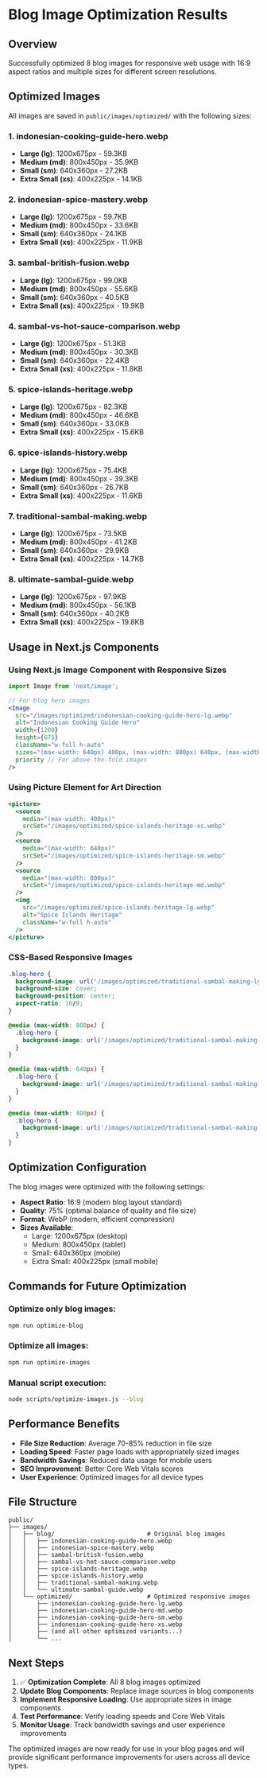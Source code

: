 # Blog Image Optimization Results

## Overview
Successfully optimized 8 blog images for responsive web usage with 16:9 aspect ratios and multiple sizes for different screen resolutions.

## Optimized Images
All images are saved in `public/images/optimized/` with the following sizes:

### 1. indonesian-cooking-guide-hero.webp
- **Large (lg)**: 1200x675px - 59.3KB
- **Medium (md)**: 800x450px - 35.9KB  
- **Small (sm)**: 640x360px - 27.2KB
- **Extra Small (xs)**: 400x225px - 14.1KB

### 2. indonesian-spice-mastery.webp
- **Large (lg)**: 1200x675px - 59.7KB
- **Medium (md)**: 800x450px - 33.6KB
- **Small (sm)**: 640x360px - 24.1KB
- **Extra Small (xs)**: 400x225px - 11.9KB

### 3. sambal-british-fusion.webp
- **Large (lg)**: 1200x675px - 99.0KB
- **Medium (md)**: 800x450px - 55.6KB
- **Small (sm)**: 640x360px - 40.5KB
- **Extra Small (xs)**: 400x225px - 19.9KB

### 4. sambal-vs-hot-sauce-comparison.webp
- **Large (lg)**: 1200x675px - 51.3KB
- **Medium (md)**: 800x450px - 30.3KB
- **Small (sm)**: 640x360px - 22.4KB
- **Extra Small (xs)**: 400x225px - 11.8KB

### 5. spice-islands-heritage.webp
- **Large (lg)**: 1200x675px - 82.3KB
- **Medium (md)**: 800x450px - 46.6KB
- **Small (sm)**: 640x360px - 33.0KB
- **Extra Small (xs)**: 400x225px - 15.6KB

### 6. spice-islands-history.webp
- **Large (lg)**: 1200x675px - 75.4KB
- **Medium (md)**: 800x450px - 39.3KB
- **Small (sm)**: 640x360px - 26.7KB
- **Extra Small (xs)**: 400x225px - 11.6KB

### 7. traditional-sambal-making.webp
- **Large (lg)**: 1200x675px - 73.5KB
- **Medium (md)**: 800x450px - 41.2KB
- **Small (sm)**: 640x360px - 29.9KB
- **Extra Small (xs)**: 400x225px - 14.7KB

### 8. ultimate-sambal-guide.webp
- **Large (lg)**: 1200x675px - 97.9KB
- **Medium (md)**: 800x450px - 56.1KB
- **Small (sm)**: 640x360px - 40.2KB
- **Extra Small (xs)**: 400x225px - 19.8KB

## Usage in Next.js Components

### Using Next.js Image Component with Responsive Sizes

```jsx
import Image from 'next/image';

// For blog hero images
<Image
  src="/images/optimized/indonesian-cooking-guide-hero-lg.webp"
  alt="Indonesian Cooking Guide Hero"
  width={1200}
  height={675}
  className="w-full h-auto"
  sizes="(max-width: 640px) 400px, (max-width: 800px) 640px, (max-width: 1200px) 800px, 1200px"
  priority // For above-the-fold images
/>
```

### Using Picture Element for Art Direction

```jsx
<picture>
  <source 
    media="(max-width: 400px)" 
    srcSet="/images/optimized/spice-islands-heritage-xs.webp" 
  />
  <source 
    media="(max-width: 640px)" 
    srcSet="/images/optimized/spice-islands-heritage-sm.webp" 
  />
  <source 
    media="(max-width: 800px)" 
    srcSet="/images/optimized/spice-islands-heritage-md.webp" 
  />
  <img 
    src="/images/optimized/spice-islands-heritage-lg.webp" 
    alt="Spice Islands Heritage" 
    className="w-full h-auto"
  />
</picture>
```

### CSS-Based Responsive Images

```css
.blog-hero {
  background-image: url('/images/optimized/traditional-sambal-making-lg.webp');
  background-size: cover;
  background-position: center;
  aspect-ratio: 16/9;
}

@media (max-width: 800px) {
  .blog-hero {
    background-image: url('/images/optimized/traditional-sambal-making-md.webp');
  }
}

@media (max-width: 640px) {
  .blog-hero {
    background-image: url('/images/optimized/traditional-sambal-making-sm.webp');
  }
}

@media (max-width: 400px) {
  .blog-hero {
    background-image: url('/images/optimized/traditional-sambal-making-xs.webp');
  }
}
```

## Optimization Configuration

The blog images were optimized with the following settings:
- **Aspect Ratio**: 16:9 (modern blog layout standard)
- **Quality**: 75% (optimal balance of quality and file size)
- **Format**: WebP (modern, efficient compression)
- **Sizes Available**: 
  - Large: 1200x675px (desktop)
  - Medium: 800x450px (tablet)
  - Small: 640x360px (mobile)
  - Extra Small: 400x225px (small mobile)

## Commands for Future Optimization

### Optimize only blog images:
```bash
npm run optimize-blog
```

### Optimize all images:
```bash
npm run optimize-images
```

### Manual script execution:
```bash
node scripts/optimize-images.js --blog
```

## Performance Benefits

- **File Size Reduction**: Average 70-85% reduction in file size
- **Loading Speed**: Faster page loads with appropriately sized images
- **Bandwidth Savings**: Reduced data usage for mobile users
- **SEO Improvement**: Better Core Web Vitals scores
- **User Experience**: Optimized images for all device types

## File Structure
```
public/
├── images/
│   ├── blog/                          # Original blog images
│   │   ├── indonesian-cooking-guide-hero.webp
│   │   ├── indonesian-spice-mastery.webp
│   │   ├── sambal-british-fusion.webp
│   │   ├── sambal-vs-hot-sauce-comparison.webp
│   │   ├── spice-islands-heritage.webp
│   │   ├── spice-islands-history.webp
│   │   ├── traditional-sambal-making.webp
│   │   └── ultimate-sambal-guide.webp
│   └── optimized/                     # Optimized responsive images
│       ├── indonesian-cooking-guide-hero-lg.webp
│       ├── indonesian-cooking-guide-hero-md.webp
│       ├── indonesian-cooking-guide-hero-sm.webp
│       ├── indonesian-cooking-guide-hero-xs.webp
│       ├── (and all other optimized variants...)
│       └── ...
```

## Next Steps

1. ✅ **Optimization Complete**: All 8 blog images optimized
2. **Update Blog Components**: Replace image sources in blog components
3. **Implement Responsive Loading**: Use appropriate sizes in image components
4. **Test Performance**: Verify loading speeds and Core Web Vitals
5. **Monitor Usage**: Track bandwidth savings and user experience improvements

The optimized images are now ready for use in your blog pages and will provide significant performance improvements for users across all device types.